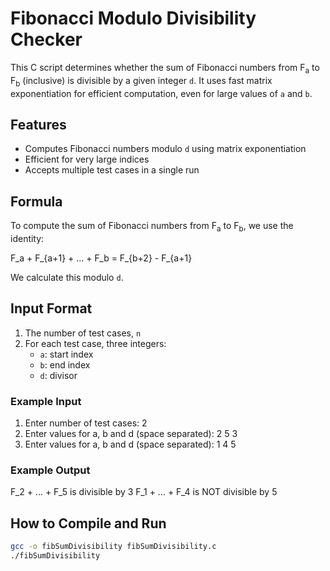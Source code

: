 # Fibonacci Modulo Divisibility Checker

This C script determines whether the sum of Fibonacci numbers from F<sub>a</sub> to F<sub>b</sub> (inclusive) is divisible by a given integer `d`. It uses fast matrix exponentiation for efficient computation, even for large values of `a` and `b`.

## Features

- Computes Fibonacci numbers modulo `d` using matrix exponentiation
- Efficient for very large indices
- Accepts multiple test cases in a single run

## Formula

To compute the sum of Fibonacci numbers from F<sub>a</sub> to F<sub>b</sub>, we use the identity:

F_a + F_{a+1} + ... + F_b = F_{b+2} - F_{a+1}

We calculate this modulo `d`.

## Input Format

1. The number of test cases, `n`
2. For each test case, three integers:
   - `a`: start index
   - `b`: end index
   - `d`: divisor

### Example Input

1. Enter number of test cases: 2
2. Enter values for a, b and d (space separated): 2 5 3
3. Enter values for a, b and d (space separated): 1 4 5

### Example Output

F_2 + ... + F_5 is divisible by 3
F_1 + ... + F_4 is NOT divisible by 5

## How to Compile and Run

```bash
gcc -o fibSumDivisibility fibSumDivisibility.c
./fibSumDivisibility
